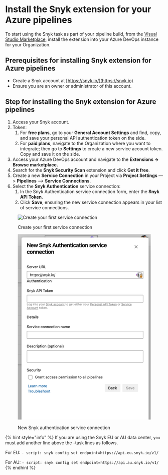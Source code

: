 # Install the Snyk extension for your Azure pipelines

To start using the Snyk task as part of your pipeline build, from the [Visual Studio Marketplace](https://marketplace.visualstudio.com/items?itemName=Snyk.snyk-security-scan), install the extension into your Azure DevOps instance for your Organization.

## **Prerequisites for installing Snyk extension for Azure pipelines**

* Create a Snyk account at [https://snyk.io/](https://snyk.io)
* Ensure you are an owner or administrator of this account.

## **Step for installing the Snyk extension for Azure pipelines**

1. Access your Snyk account.
2. Token:
   1. For **free plans**, go to your **General Account Settings** and find, copy, and save your personal API authentication token on the side.
   2. For **paid plans**, navigate to the Organization where you want to integrate; then go to **Settings** to create a new service account token. Copy and save it on the side.
3. Access your Azure DevOps account and navigate to the **Extensions -> Browse marketplace.**
4. Search for the **Snyk Security Scan** extension and click **Get it free**.
5. Create a new **Service Connection** in your Project via **Project Settings** —> **Pipelines** —> **Service Connections**.
6. Select the **Snyk Authentication** service connection:
   1. In the Snyk Authentication service connection form, enter the **Snyk API Token**.
   2. Click **Save**, ensuring the new service connection appears in your list of service connections.

<figure><img src="../../../.gitbook/assets/ap_-_search.jpg" alt="Create your first service connection"><figcaption><p>Create your first service connection</p></figcaption></figure>

<figure><img src="../../../.gitbook/assets/Azure-authentication-connection-setup.png" alt="New Snyk authentication service connection"><figcaption><p>New Snyk authentication service connection</p></figcaption></figure>



{% hint style="info" %}
If you are using the Snyk EU or AU data center, `you` must add another line above the -task lines as follows.

For EU: `- script: snyk config set endpoint=https://api.eu.snyk.io/v1/`

For AU: `- script: snyk config set endpoint=https://api.au.snyk.io/v1/`
{% endhint %}

